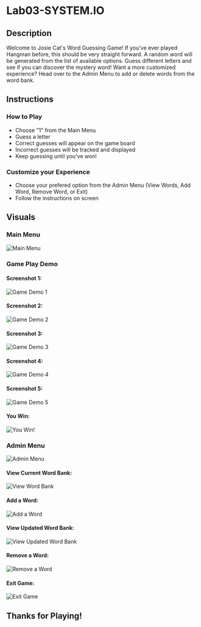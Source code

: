 # Lab03-SYSTEM.IO

## Description
Welcome to Josie Cat's Word Guessing Game! If you've ever played Hangman before, this should be very straight forward. A random word will be generated from the list of available options. Guess different letters and see if you can discover the mystery word! Want a more customized experience? Head over to the Admin Menu to add or delete words from the word bank.

## Instructions

### How to Play
- Choose "1" from the Main Menu
- Guess a letter
- Correct guesses will appear on the game board
- Incorrect guesses will be tracked and displayed
- Keep guessing until you've won!

### Customize your Experience
- Choose your prefered option from the Admin Menu (View Words, Add Word, Remove Word, or Exit)
- Follow the instructions on screen 

## Visuals

### Main Menu
![Main Menu](Assets/main_menu.PNG)

### Game Play Demo
#### Screenshot 1:
![Game Demo 1](Assets/play_game1.PNG)

#### Screenshot 2:
![Game Demo 2](Assets/play_game2.PNG)

#### Screenshot 3:
![Game Demo 3](Assets/play_game3.PNG)

#### Screenshot 4:
![Game Demo 4](Assets/play_game4.PNG)

#### Screenshot 5:
![Game Demo 5](Assets/play_game5.PNG)

#### You Win:
![You Win!](Assets/you_win.PNG)

### Admin Menu
![Admin Menu](Assets/admin_menu.PNG)

#### View Current Word Bank:
![View Word Bank](Assets/view_words.PNG)

#### Add a Word:
![Add a Word](Assets/add_word.PNG)

#### View Updated Word Bank:
![View Updated Word Bank](Assets/view_words_with_added.PNG)

#### Remove a Word:
![Remove a Word](Assets/remove_word.PNG)

#### Exit Game:
![Exit Game](Assets/exit.PNG)

## Thanks for Playing!

